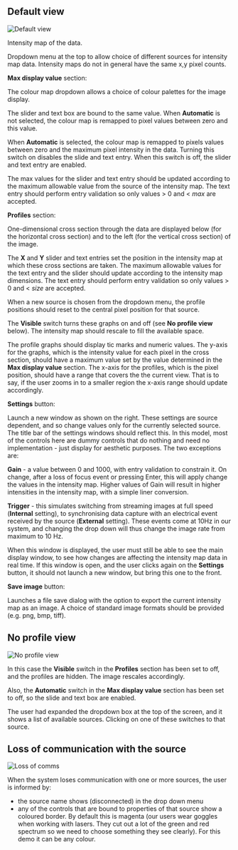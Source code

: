 ## Default view



![Default view](https://share.balsamiq.com/c/xn4A533GMav6RNe7CDFEja.png)





Intensity map of the data. 

Dropdown menu at the top to allow choice of different sources for intensity map data. Intensity maps do not in general have the same x,y pixel counts. 



**Max display value** section: 

The colour map dropdown allows a choice of colour palettes for the image display. 

The slider and text box are bound to the same value. When **Automatic** is not selected, the colour map is remapped to pixel values between zero and this value.

When **Automatic** is selected, the colour map is remapped to pixels values between zero and the maximum pixel intensity in the data. Turning this switch on disables the slide and text entry. When this switch is off, the slider and text entry are enabled. 

The max values for the slider and text entry should be updated according to the maximum allowable value from the source of the intensity map. The text entry should perform entry validation so only values > 0 and < _max_ are accepted. 



**Profiles** section:

One-dimensional cross section through the data are displayed below (for the horizontal cross section) and to the left (for the vertical cross section) of the image. 

The **X** and **Y** slider and text entries set the position in the intensity map at which these cross sections are taken.  The maximum allowable values for the text entry and the slider should update according to the intensity map dimensions. The text entry should perform entry validation so only values > 0 and < _size_ are accepted. 

When a new source is chosen from the dropdown menu, the profile positions should reset to the central pixel position for that source.

The **Visible** switch turns these graphs on and off (see **No profile view** below). The intensity map should rescale to fill the available space. 

The profile graphs should display tic marks and numeric values. The y-axis for the graphs, which is the intensity value for each pixel in the cross section, should have a maximum value set by the value determined in the **Max display value** section. The x-axis for the profiles, which is the pixel position, should have a range that covers the the current view. That is to say, if the user zooms in to a smaller region the x-axis range should update accordingly. 



**Settings** button:

Launch a new window as shown on the right. These settings are source dependent, and so change values only for the currently selected source. The title bar of the settings windows should reflect this. In this model, most of the controls here are dummy controls that do nothing and need no implementation - just display for aesthetic purposes. The two exceptions are:

**Gain** - a value between 0 and 1000, with entry validation to constrain it. On change, after a loss of focus event or pressing Enter, this will apply change the values in the intensity map. Higher values of Gain will result in higher intensities in the intensity map, with a simple liner conversion. 

**Trigger** - this simulates switching from streaming images at full speed (**Internal** setting), to synchronising data capture with an electrical event received by the source (**External** setting). These events come at 10Hz in our system, and changing the drop down will thus change the image rate from maximum to 10 Hz. 

When this window is displayed, the user must still be able to see the main display window, to see how changes are affecting the intensity map data in real time. If this window is open, and the user clicks again on the **Settings** button, it should not launch a new window, but bring this one to the front. 



**Save image** button:

Launches a file save dialog with the option to export the current intensity map as an image. A choice of standard image formats should be provided (e.g. png, bmp, tiff). 





## No profile view

![No profile view](https://share.balsamiq.com/c/pdh5f64LMTKwGK2HKLmRkt.png)

In this case the **Visible** switch in the **Profiles** section has been set to off, and the profiles are hidden. The image rescales accordingly. 

Also, the **Automatic** switch in the **Max display value** section has been set to off, so the slide and text box are enabled. 

The user had expanded the dropdown box at the top of the screen, and it shows a list of available sources. Clicking on one of these switches to that source.





## Loss of communication with the source

![Loss of comms](https://share.balsamiq.com/c/Wy8aNRwXEXAyiAg8jrgSE.png)

When the system loses communication with one or more sources, the user is informed by:

- the source name shows (disconnected) in the drop down menu
- any of the controls that are bound to properties of that source show a coloured border. By default this is magenta (our users wear goggles when working with lasers. They cut out a lot of the green and red spectrum so we need to choose something they see clearly). For this demo it can be any colour. 